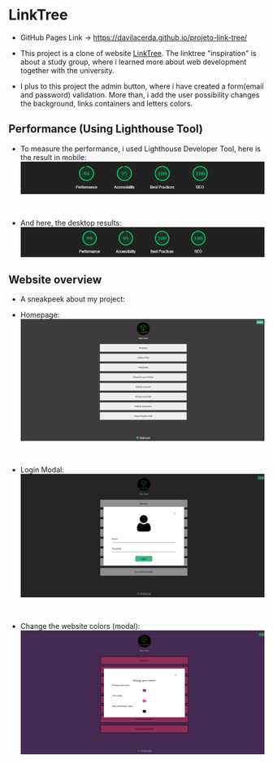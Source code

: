 # LinkTree

* GitHub Pages Link -> https://davilacerda.github.io/projeto-link-tree/

* This project is a clone of website [LinkTree](https://linktr.ee/newdevs). The linktree "inspiration" is about a study group, where i learned more about web development together with the university.

* I plus to this project the admin button, where i have created a form(email and password) validation. More than, i add the user possibility changes the background, links containers and letters colors.

## Performance (Using Lighthouse Tool)

* To measure the performance, i used Lighthouse Developer Tool, here is the result in mobile:
![Mobile Performance Image](https://github.com/DaviLacerda/projeto-link-tree/blob/main/readme%20images/mobile-performance.png)
<br>

* And here, the desktop results:
![Desktop Performance Image](https://github.com/DaviLacerda/projeto-link-tree/blob/main/readme%20images/desktop-performance.png)

## Website overview

* A sneakpeek about my project:

* Homepage:
![Homepage](https://github.com/DaviLacerda/projeto-link-tree/blob/main/readme%20images/home.png)
<br>

* Login Modal:
![Login](https://github.com/DaviLacerda/projeto-link-tree/blob/main/readme%20images/login.png)
<br>

* Change the website colors (modal):
![Change colors](https://github.com/DaviLacerda/projeto-link-tree/blob/main/readme%20images/colors.png)

